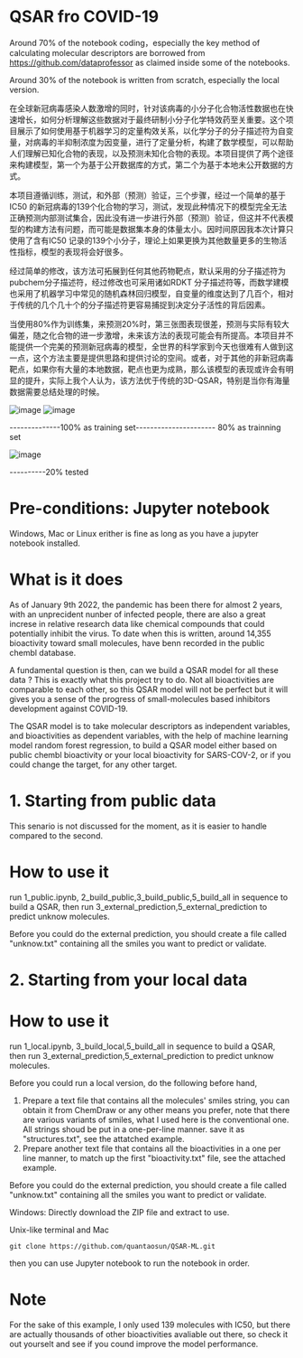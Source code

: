 # QSAR fro COVID-19
Around 70% of the notebook coding，especially the key method of calculating molecular descriptors are borrowed from https://github.com/dataprofessor as claimed inside some of the notebooks. 

Around 30% of the notebook is written from scratch, especially the local version.

在全球新冠病毒感染人数激增的同时，针对该病毒的小分子化合物活性数据也在快速增长，如何分析理解这些数据对于最终研制小分子化学特效药至关重要。这个项目展示了如何使用基于机器学习的定量构效关系，以化学分子的分子描述符为自变量，对病毒的半抑制浓度为因变量，进行了定量分析，构建了数学模型，可以帮助人们理解已知化合物的表现，以及预测未知化合物的表现。本项目提供了两个途径来构建模型，第一个为基于公开数据库的方式，第二个为基于本地未公开数据的方式。

本项目遵循训练，测试，和外部（预测）验证，三个步骤，经过一个简单的基于IC50 的新冠病毒的139个化合物的学习，测试，发现此种情况下的模型完全无法正确预测内部测试集合，因此没有进一步进行外部（预测）验证，但这并不代表模型的构建方法有问题，而可能是数据集本身的体量太小。因时间原因我本次计算只使用了含有IC50 记录的139个小分子，理论上如果更换为其他数量更多的生物活性指标，模型的表现将会好很多。

经过简单的修改，该方法可拓展到任何其他药物靶点，默认采用的分子描述符为pubchem分子描述符，经过修改也可采用诸如RDKT 分子描述符等，而数学建模也采用了机器学习中常见的随机森林回归模型，自变量的维度达到了几百个，相对于传统的几个几十个的分子描述符更容易捕捉到决定分子活性的背后因素。

当使用80%作为训练集，来预测20%时，第三张图表现很差，预测与实际有较大偏差，随之化合物的进一步激增，未来该方法的表现可能会有所提高。本项目并不能提供一个完美的预测新冠病毒的模型，全世界的科学家到今天也很难有人做到这一点，这个方法主要是提供思路和提供讨论的空间。或者，对于其他的非新冠病毒靶点，如果你有大量的本地数据，靶点也更为成熟，那么该模型的表现或许会有明显的提升，实际上我个人认为，该方法优于传统的3D-QSAR，特别是当你有海量数据需要总结处理的时候。

![image](https://user-images.githubusercontent.com/75652473/148683133-8342aa53-e92b-4fc2-bb56-8d1a5ef02eac.png)
![image](https://user-images.githubusercontent.com/75652473/148683515-e270c7b4-61b7-48f7-88fa-2d2080edb611.png)


--------------100% as training set---------------------- 80% as trainning set

![image](https://user-images.githubusercontent.com/75652473/148683138-cafaf08c-de90-4930-9d64-45b329345e52.png)

----------20% tested


# Pre-conditions: Jupyter notebook
Windows, Mac or Linux erither is fine as long as you have a jupyter notebook installed.
# What is it does
As of January 9th 2022, the pandemic has been there for almost 2 years, with an unprecident nunber of infected people, there are also a great increse in relative research data like chemical compounds that could potentially inhibit the virus. To date when this is written, around 14,355 bioactivity toward small molecules, have benn recorded in the public chembl database.

A fundamental question is then, can we build a QSAR model for all these data ? This is exactly what this project try to do. Not all bioactivities are comparable to each other, so this QSAR model will not be perfect but it will gives you a sense of the progress of small-molecules based inhibitors development against COVID-19.

The QSAR model is to take molecular descriptors as independent variables,  and bioactivities as dependent variables, with the help of machine learning model random forest regression, to build a QSAR model either based on public chembl bioactivity or your local bioactivity for SARS-COV-2, or if you could change the target, for any other target.

# 1. Starting from public data
This senario is not discussed for the moment, as it is easier to handle compared to the second.
# How to use it
run 1_public.ipynb, 2_build_public,3_build_public,5_build_all in sequence to build a QSAR, then run 3_external_prediction,5_external_prediction to predict unknow molecules.

Before you could do the external prediction, you should create a file called "unknow.txt" containing all the smiles you want to predict or validate.

# 2. Starting from your local data
# How to use it 
run 1_local.ipynb, 3_build_local,5_build_all in sequence to build a QSAR, then run 3_external_prediction,5_external_prediction to predict unknow molecules.

Before you could run a local version, do the following before hand,

1. Prepare a text file that contains all the molecules' smiles string, you can obtain it from ChemDraw or any other means you prefer, note that there are various variants of smiles, what I used here is the conventional one. All strings shoud be put in a one-per-line manner. save it as "structures.txt", see the attatched example.
2. Prepare another text file that contains all the bioactivities in a one per line manner, to match up the first "bioactivity.txt" file, see the attached example.

Before you could do the external prediction, you should create a file called "unknow.txt" containing all the smiles you want to predict or validate.

Windows: Directly download the ZIP file and extract to use.

Unix-like terminal and Mac 
```
git clone https://github.com/quantaosun/QSAR-ML.git
```
then you can use Jupyter notebook to run the notebook in order.
# Note
For the sake of this example, I only used 139 molecules with IC50, but there are actually thousands of other bioactivities avaliable out there, so check it out yourselt and see if you cound improve the model performance.
